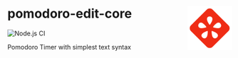 # <img src=".github/logo.png" align="right" width="100"> pomodoro-edit-core

![Node.js CI](https://github.com/seachicken/pomodoro-edit-core/workflows/Node.js%20CI/badge.svg)

Pomodoro Timer with simplest text syntax
